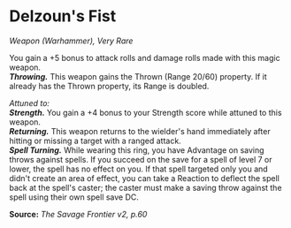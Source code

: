 # Delzoun's Fist
*Weapon (Warhammer), Very Rare*

You gain a +5 bonus to attack rolls and damage rolls made with this magic weapon.  
***Throwing.*** This weapon gains the Thrown (Range 20/60) property. If it already has the Thrown property, its Range is doubled.

*Attuned to:*  
***Strength.*** You gain a +4 bonus to your Strength score while attuned to this weapon.  
***Returning.*** This weapon returns to the wielder's hand immediately after hitting or missing a target with a ranged attack.  
***Spell Turning.*** While wearing this ring, you have Advantage on saving throws against spells. If you succeed on the save for a spell of level 7 or lower, the spell has no effect on you. If that spell targeted only you and didn't create an area of effect, you can take a Reaction to deflect the spell back at the spell's caster; the caster must make a saving throw against the spell using their own spell save DC.



**Source:** *The Savage Frontier v2, p.60*
